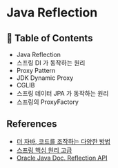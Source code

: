 # Java Reflection

## 🎯 Table of Contents

- Java Reflection
- 스프링 DI 가 동작하는 원리
- Proxy Pattern
- JDK Dynamic Proxy
- CGLIB
- 스프링 데이터 JPA 가 동작하는 원리
- 스프링의 ProxyFactory

## References

- [더 자바, 코드를 조작하는 다양한 방법](https://www.inflearn.com/course/the-java-code-manipulation/dashboard)
- [스프링 핵심 원리 고급](https://www.inflearn.com/course/%EC%8A%A4%ED%94%84%EB%A7%81-%ED%95%B5%EC%8B%AC-%EC%9B%90%EB%A6%AC-%EA%B3%A0%EA%B8%89%ED%8E%B8/dashboard)
- [Oracle Java Doc. Reflection API](https://docs.oracle.com/javase/tutorial/reflect/index.html)
